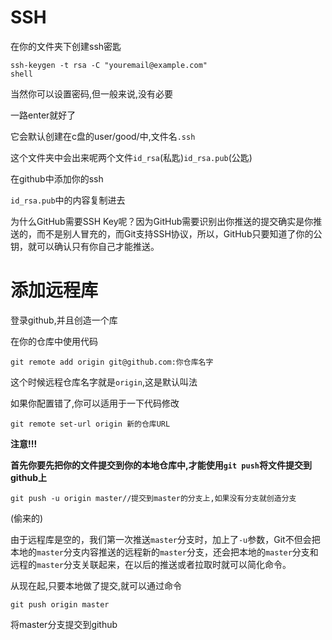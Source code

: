 SSH
===

在你的文件夹下创建ssh密匙

```shell
ssh-keygen -t rsa -C "youremail@example.com"
shell
```

当然你可以设置密码,但一般来说,没有必要

一路enter就好了

它会默认创建在c盘的user/good/中,文件名`.ssh`

这个文件夹中会出来呢两个文件`id_rsa`(私匙)`id_rsa.pub`(公匙)



在github中添加你的ssh

`id_rsa.pub`中的内容复制进去

为什么GitHub需要SSH Key呢？因为GitHub需要识别出你推送的提交确实是你推送的，而不是别人冒充的，而Git支持SSH协议，所以，GitHub只要知道了你的公钥，就可以确认只有你自己才能推送。





添加远程库
===

登录github,并且创造一个库



在你的仓库中使用代码

```shell
git remote add origin git@github.com:你仓库名字
```

这个时候远程仓库名字就是`origin`,这是默认叫法



如果你配置错了,你可以适用于一下代码修改

```shell
git remote set-url origin 新的仓库URL
```

**注意!!!**

**首先你要先把你的文件提交到你的本地仓库中,才能使用`git push`将文件提交到github上**



```shell
git push -u origin master//提交到master的分支上,如果没有分支就创造分支
```

(偷来的)

由于远程库是空的，我们第一次推送`master`分支时，加上了`-u`参数，Git不但会把本地的`master`分支内容推送的远程新的`master`分支，还会把本地的`master`分支和远程的`master`分支关联起来，在以后的推送或者拉取时就可以简化命令。



从现在起,只要本地做了提交,就可以通过命令

```shell
git push origin master
```

将master分支提交到github

